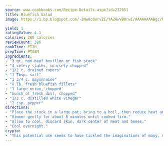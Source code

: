```yaml
---
source: www.cookbooks.com/Recipe-Details.aspx?id=232651
title: Bluefish Salad
image: https://1.bp.blogspot.com/-2Nw8c0urvZI/YA2HwVBOrwI/AAAAAAAABgc/hcoCuYbLRGghREWYfHLERS8jzKEXzVPXwCLcBGAsYHQ/s154/14.png

yield: 1
ratingValue: 4.1
calories: 260 calories
reviewCount: 386
cookTime: PT2H
prepTime: PT38M
ingredients:
- "3 qt. non-beef bouillon or fish stock"
- "4 celery stalks, coarsely chopped"
- "1/2 c. drained capers"
- "1 Tbsp. salt"
- "1 3/4 c. mayonnaise"
- "8 lb. fresh bluefish fillets"
- "1 large onion, chopped"
- "bunch of fresh dill, chopped"
- "1/2 c. distilled white vinegar"
- "2 tsp. pepper"
directions:
- "Place the stock in a large pot; bring to a boil, then reduce heat and add fillets."
- "Simmer gently for about 8 minutes until cooked firm."
- "Allow to cool, discard skin, dark center of meat and bones."
- "Cool overnight."
crypto:
- "This potential use seems to have tickled the imaginations of many, many bitcoin fanciers."
---
```

